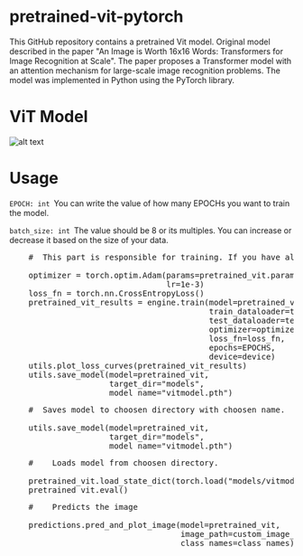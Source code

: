 #    pretrained-vit-pytorch

  This GitHub repository contains a pretrained Vit model. Original model described in the paper "An Image is Worth 16x16 Words: Transformers for Image Recognition at Scale". The paper proposes a Transformer model with an attention mechanism for large-scale image recognition problems. The model was implemented in Python using the PyTorch library.

#    ViT Model

![alt text](https://huggingface.co/datasets/huggingface/documentation-images/resolve/main/transformers/model_doc/vit_architecture.jpg)

#    Usage

<code>EPOCH: int
</code>You can write the value of how many EPOCHs you want to train the model.

<code>batch_size: int
</code>The value should be 8 or its multiples. You can increase or decrease it based on the size of your data.




<pre>    #  This part is responsible for training. If you have already trained your model, you can comment out this part.
  
    optimizer = torch.optim.Adam(params=pretrained_vit.parameters(),
                                 lr=1e-3)
    loss_fn = torch.nn.CrossEntropyLoss()
    pretrained_vit_results = engine.train(model=pretrained_vit,
                                          train_dataloader=train_dataloader_pretrained,
                                          test_dataloader=test_dataloader_pretrained,
                                          optimizer=optimizer,
                                          loss_fn=loss_fn,
                                          epochs=EPOCHS,
                                          device=device)
    utils.plot_loss_curves(pretrained_vit_results)
    utils.save_model(model=pretrained_vit,
                     target_dir="models",
                     model_name="vitmodel.pth")</pre>
<pre>    #  Saves model to choosen directory with choosen name.
  
    utils.save_model(model=pretrained_vit,
                     target_dir="models",
                     model_name="vitmodel.pth")
</pre>

<pre>    #    Loads model from choosen directory.
    
    pretrained_vit.load_state_dict(torch.load("models/vitmodel.pth"))
    pretrained_vit.eval()
</pre>

<pre>    #    Predicts the image
    
    predictions.pred_and_plot_image(model=pretrained_vit,
                                    image_path=custom_image_path,
                                    class_names=class_names)</pre>
